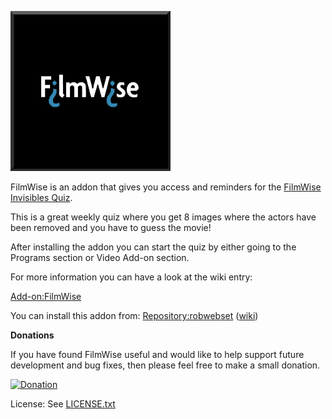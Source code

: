 ![FilmWise](icon.png)

FilmWise is an addon that gives you access and reminders for the [FilmWise Invisibles Quiz](http://www.filmwise.com/).

This is a great weekly quiz where you get 8 images where the actors have been removed and you have to guess the movie!

After installing the addon you can start the quiz by either going to the Programs section or Video Add-on section.

For more information you can have a look at the wiki entry:

[Add-on:FilmWise](http://kodi.wiki/view/Add-on:FilmWise)

You can install this addon from: [Repository:robwebset](https://github.com/robwebset/repository.robwebset/blob/master/repos/repository.robwebset/repository.robwebset-1.0.0.zip) ([wiki](http://kodi.wiki/view/Repository:robwebset))

__Donations__

If you have found FilmWise useful and would like to help support future development and bug fixes, then please feel free to make a small donation.


[![Donation](https://www.paypalobjects.com/en_GB/i/btn/btn_donate_SM.gif)](https://www.paypal.com/cgi-bin/webscr?cmd=_s-xclick&hosted_button_id=FDC4RSHZG5BCA)

License: See [LICENSE.txt](LICENSE.txt)
